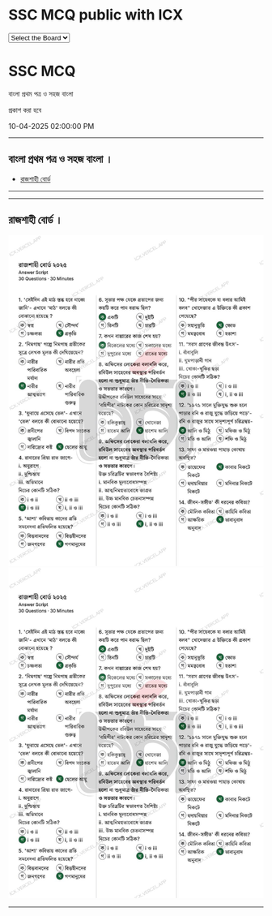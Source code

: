 # SSC MCQ public with ICX
<div class="imgs">
<select class='select' onchange="callBord(this.value)">
  <option selected disabled>Select the Board</option>
  <option value="barisal">Barisal</option>
  <option value="chittagong">Chittagong</option>
  <option value="comilla">Comilla</option>
  <option value="dhaka">Dhaka</option>
  <option value="dinajpur">Dinajpur</option>
  <option value="jessore">Jessore</option>
  <option value="mymensingh">Mymensingh</option>
  <option value="rajshahi">Rajshahi</option>
  <option value="sylhet">Sylhet</option>
  <option value="madrasah">Madrasah</option>
  <option value="technical">Technical</option>
</select>
<h1>SSC MCQ</h1>
<p>বাংলা প্রথম পত্র ও সহজ বাংলা</p>
<p>প্রকাশ করা হবে</p>
<p>10-04-2025 02:00:00 PM</p>
</div>

---
## বাংলা প্রথম পত্র ও সহজ বাংলা ।
- <a href="#raj-ban1"> রাজশাহী বোর্ড </a>
---

---
## রাজশাহী বোর্ড ।


<div id="raj-ban1">
<img src="raj-ban1-s1.jpg" />
<img src="raj-ban1-s2.jpg">
</div>

---
